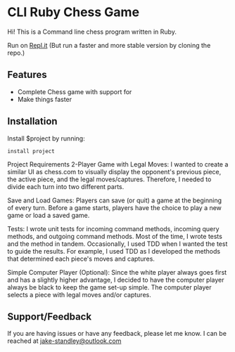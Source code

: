 # CLI Ruby Chess Game

Hi! This is a Command line chess program written in Ruby. 

Run on [Repl.it](https://replit.com/@JakeStandley/chess?v=1) (But run a faster and more stable version by cloning the repo.)

Features
--------

- Complete Chess game with support for 
- Make things faster

Installation
------------

Install $project by running:

    install project

Project Requirements
2-Player Game with Legal Moves: I wanted to create a similar UI as chess.com to visually display the opponent's previous piece, the active piece, and the legal moves/captures. Therefore, I needed to divide each turn into two different parts.

Save and Load Games: Players can save (or quit) a game at the beginning of every turn. Before a game starts, players have the choice to play a new game or load a saved game.

Tests: I wrote unit tests for incoming command methods, incoming query methods, and outgoing command methods. Most of the time, I wrote tests and the method in tandem. Occasionally, I used TDD when I wanted the test to guide the results. For example, I used TDD as I developed the methods that determined each piece's moves and captures.

Simple Computer Player (Optional): Since the white player always goes first and has a slightly higher advantage, I decided to have the computer player always be black to keep the game set-up simple. The computer player selects a piece with legal moves and/or captures.

Support/Feedback
-------

If you are having issues or have any feedback, please let me know.
I can be reached at jake-standley@outlook.com
